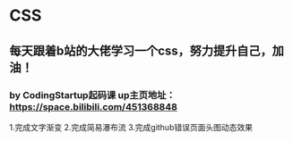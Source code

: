 # CSS
## 每天跟着b站的大佬学习一个css，努力提升自己，加油！
### by CodingStartup起码课  up主页地址：https://space.bilibili.com/451368848

1.完成文字渐变
2.完成简易瀑布流
3.完成github错误页面头图动态效果
